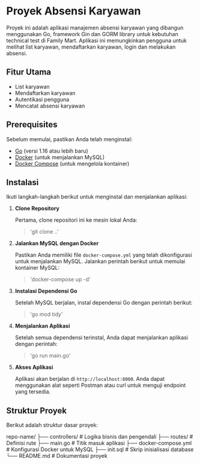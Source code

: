 # Proyek Absensi Karyawan

Proyek ini adalah aplikasi manajemen absensi karyawan yang dibangun menggunakan Go, framework Gin dan GORM library untuk kebutuhan technical test di Family Mart. Aplikasi ini memungkinkan pengguna untuk melihat list karyawan, mendaftarkan karyawan, login dan melakukan absensi.

## Fitur Utama

- List karyawan
- Mendaftarkan karyawan
- Autentikasi pengguna
- Mencatat absensi karyawan

## Prerequisites

Sebelum memulai, pastikan Anda telah menginstal:

- [Go](https://golang.org/dl/) (versi 1.16 atau lebih baru)
- [Docker](https://www.docker.com/get-started) (untuk menjalankan MySQL)
- [Docker Compose](https://docs.docker.com/compose/) (untuk mengelola kontainer)

## Instalasi

Ikuti langkah-langkah berikut untuk menginstal dan menjalankan aplikasi:

1. **Clone Repository**

   Pertama, clone repositori ini ke mesin lokal Anda:
   > 'git clone ..'

2. **Jalankan MySQL dengan Docker**

   Pastikan Anda memiliki file `docker-compose.yml` yang telah dikonfigurasi untuk menjalankan MySQL. Jalankan perintah berikut untuk memulai kontainer MySQL:
   > 'docker-compose up -d'

3. **Instalasi Dependensi Go**

   Setelah MySQL berjalan, instal dependensi Go dengan perintah berikut:
   > 'go mod tidy'

4. **Menjalankan Aplikasi**

   Setelah semua dependensi terinstal, Anda dapat menjalankan aplikasi dengan perintah:
   > 'go run main.go'


5. **Akses Aplikasi**

   Aplikasi akan berjalan di `http://localhost:8000`. Anda dapat menggunakan alat seperti Postman atau curl untuk menguji endpoint yang tersedia.

## Struktur Proyek

Berikut adalah struktur dasar proyek:

repo-name/ 
├── controllers/ # Logika bisnis dan pengendali 
├── routes/ # Definisi rute 
├── main.go # Titik masuk aplikasi 
├── docker-compose.yml # Konfigurasi Docker untuk MySQL 
├── init.sql # Skrip inisialisasi database 
└── README.md # Dokumentasi proyek